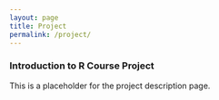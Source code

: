 ```yaml
---
layout: page
title: Project
permalink: /project/
---
```


### Introduction to R Course Project

This is a placeholder for the project description page.
